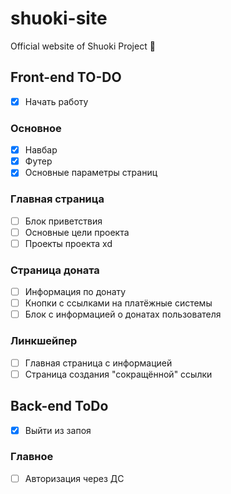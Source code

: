 # shuoki-site
Official website of Shuoki Project 🔗

## Front-end TO-DO
* [X] Начать работу
### Основное
* [X] Навбар
* [X] Футер
* [X] Основные параметры страниц
### Главная страница
* [ ] Блок приветствия
* [ ] Основные цели проекта
* [ ] Проекты проекта xd
### Страница доната
* [ ] Информация по донату
* [ ] Кнопки с ссылками на платёжные системы
* [ ] Блок с информацией о донатах пользователя
### Линкшейпер
* [ ] Главная страница с информацией
* [ ] Страница создания "сокращённой" ссылки

## Back-end ToDo
* [X] Выйти из запоя
### Главное
* [ ] Авторизация через ДС
